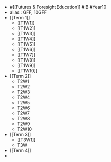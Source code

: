 - #[[Futures & Foresight Education]] #IB #Year10
- alias:: GFF, 10GFF
- [[Term 1]]
	- [[T1W1]]
	- [[T1W2]]
	- [[T1W3]]
	- [[T1W4]]
	- [[T1W5]]
	- [[T1W6]]
	- [[T1W7]]
	- [[T1W8]]
	- [[T1W9]]
	- [[T1W10]]
- [[Term 2]]
	- T2W1
	- T2W2
	- T2W3
	- T2W4
	- T2W5
	- T2W6
	- T2W7
	- T2W8
	- T2W9
	- T2W10
- [[Term 3]]
	- [[T3W1]]
	- T3W
- [[Term 4]]
-